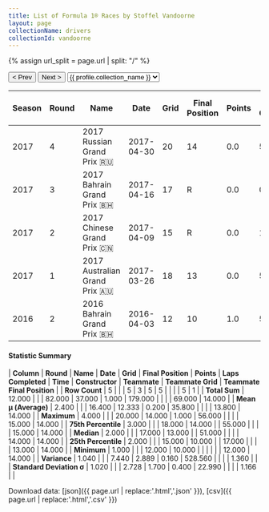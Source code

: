```yaml
---
title: List of Formula 1® Races by Stoffel Vandoorne
layout: page
collectionName: drivers
collectionId: vandoorne
---
```


{% assign url_split = page.url | split: "/" %}
<div id="collection-navigation">
<button onclick="selector.options[selector.selectedIndex-1].value && (window.location = selector.options[selector.selectedIndex-1].value);">&lt; Prev</button>
<button onclick="selector.options[selector.selectedIndex+1].value && (window.location = selector.options[selector.selectedIndex+1].value);">Next &gt;</button>
<select id="selector" onchange="this.options[this.selectedIndex].value && (window.location = this.options[this.selectedIndex].value);">
  {% for collectionId in site.data[page.collectionName].refs %}
    {% if collectionId == page.collectionId %}
      {% assign selected = "selected" %}
    {% else %}
      {% assign selected = "" %}
    {% endif %}
    {% assign profile = site.data[page.collectionName][collectionId].profile %}
    <option value="/f1/{{ page.collectionName }}/{{ collectionId }}/{{ url_split[4] }}" {{ selected }}>{{ profile.collection_name }}</option>
  {% endfor %}
</select>
</div>

| Season | Round | Name | Date | Grid | Final Position | Points | Laps Completed | Time | Constructor | Teammate | Teammate Grid | Teammate Final Position |
|--|--|--|--|--|--|--|--|--|--|--|--|--|
| 2017 | 4 | 2017 Russian Grand Prix 🇷🇺 | 2017-04-30 | 20 | 14 | 0.0 | 51 |   | McLaren 🇬🇧 | [Fernando Alonso 🇪🇸](/f1/drivers/alonso) | 15 | W |
| 2017 | 3 | 2017 Bahrain Grand Prix 🇧🇭 | 2017-04-16 | 17 | R | 0.0 | 0 |   | McLaren 🇬🇧 | [Fernando Alonso 🇪🇸](/f1/drivers/alonso) | 15 | 14 |
| 2017 | 2 | 2017 Chinese Grand Prix 🇨🇳 | 2017-04-09 | 15 | R | 0.0 | 17 |   | McLaren 🇬🇧 | [Fernando Alonso 🇪🇸](/f1/drivers/alonso) | 13 | R |
| 2017 | 1 | 2017 Australian Grand Prix 🇦🇺 | 2017-03-26 | 18 | 13 | 0.0 | 55 |   | McLaren 🇬🇧 | [Fernando Alonso 🇪🇸](/f1/drivers/alonso) | 12 | R |
| 2016 | 2 | 2016 Bahrain Grand Prix 🇧🇭 | 2016-04-03 | 12 | 10 | 1.0 | 56 |   | McLaren 🇬🇧 | [Jenson Button 🇬🇧](/f1/drivers/button) | 14 | R |

#### Statistic Summary

| **Column** | **Round** | **Name** | **Date** | **Grid** | **Final Position** | **Points** | **Laps Completed** | **Time** | **Constructor** | **Teammate** | **Teammate Grid** | **Teammate Final Position** |
| **Row Count** | 5 |  |  | 5 | 3 | 5 | 5 |  |  |  | 5 | 1 |
| **Total Sum** | 12.000 |  |  | 82.000 | 37.000 | 1.000 | 179.000 |  |  |  | 69.000 | 14.000 |
| **Mean μ (Average)** | 2.400 |  |  | 16.400 | 12.333 | 0.200 | 35.800 |  |  |  | 13.800 | 14.000 |
| **Maximum** | 4.000 |  |  | 20.000 | 14.000 | 1.000 | 56.000 |  |  |  | 15.000 | 14.000 |
| **75th Percentile** | 3.000 |  |  | 18.000 | 14.000 |  | 55.000 |  |  |  | 15.000 | 14.000 |
| **Median** | 2.000 |  |  | 17.000 | 13.000 |  | 51.000 |  |  |  | 14.000 | 14.000 |
| **25th Percentile** | 2.000 |  |  | 15.000 | 10.000 |  | 17.000 |  |  |  | 13.000 | 14.000 |
| **Minimum** | 1.000 |  |  | 12.000 | 10.000 |  |  |  |  |  | 12.000 | 14.000 |
| **Variance** | 1.040 |  |  | 7.440 | 2.889 | 0.160 | 528.560 |  |  |  | 1.360 |  |
| **Standard Deviation σ** | 1.020 |  |  | 2.728 | 1.700 | 0.400 | 22.990 |  |  |  | 1.166 |  |

Download data: [json]({{ page.url | replace:'.html','.json' }}), [csv]({{ page.url | replace:'.html','.csv' }})
